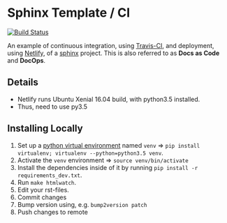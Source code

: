 # Sphinx Template / CI

[![Build Status](https://travis-ci.org/sschmeier/tutorial-linux.svg?branch=master)](https://travis-ci.org/sschmeier/tutorial-linux) 

<!-- [![ReadTheDocs](https://readthedocs.org/projects/continuous-sphinx/badge/?version=latest)](https://continuous-sphinx.readthedocs.io/en/latest/?badge=latest) -->

An example of continuous integration, using [Travis-CI](https://travis-ci.org/),
and deployment, using [Netlify](https://www.netlify.com/), of a
[sphinx](http://www.sphinx-doc.org/) project. This is also referred to as **Docs as Code** and **DocOps**.

## Details

- Netlify runs Ubuntu Xenial 16.04 build, with python3.5 installed.
- Thus, need to use py3.5
  
## Installing Locally

1. Set up a [python virtual environment](https://packaging.python.org/guides/installing-using-pip-and-virtualenv/)
   named `venv` => `pip install virtualenv; virtualenv --python=python3.5 venv`.
2. Activate the `venv` environment => `source venv/bin/activate`
3. Install the dependencies inside of it by running  `pip install -r requirements_dev.txt`.
4. Run `make htmlwatch`.
5. Edit your rst-files.
6. Commit changes
7. Bump version using, e.g. `bump2version patch`
8. Push changes to remote
